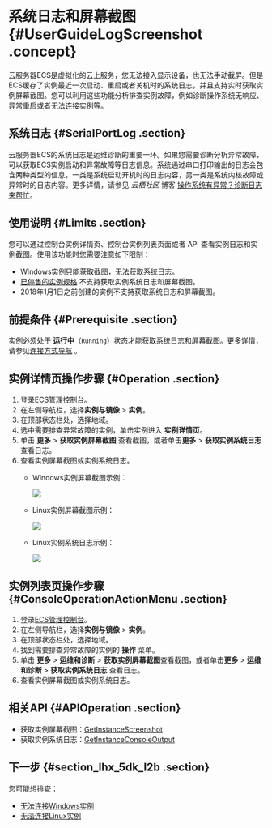 # 系统日志和屏幕截图 {#UserGuideLogScreenshot .concept}

云服务器ECS是虚拟化的云上服务，您无法接入显示设备，也无法手动截屏。但是ECS缓存了实例最近一次启动、重启或者关机时的系统日志，并且支持实时获取实例屏幕截图。您可以利用这些功能分析排查实例故障，例如诊断操作系统无响应、异常重启或者无法连接实例等。

## 系统日志 {#SerialPortLog .section}

云服务器ECS的系统日志是运维诊断的重要一环。如果您需要诊断分析异常故障，可以获取ECS实例启动和异常故障等日志信息。系统通过串口打印输出的日志会包含两种类型的信息，一类是系统启动开机时的日志内容，另一类是系统内核故障或异常时的日志内容。更多详情，请参见 *云栖社区* 博客 [操作系统有异常？诊断日志来帮忙](https://yq.aliyun.com/articles/617481)。

## 使用说明 {#Limits .section}

您可以通过控制台实例详情页、控制台实例列表页面或者 API 查看实例日志和实例截图。使用该功能时您需要注意如下限制：

-   Windows实例只能获取截图，无法获取系统日志。
-   [已停售的实例规格](https://help.aliyun.com/document_detail/55263.html) 不支持获取实例系统日志和屏幕截图。
-   2018年1月1日之前创建的实例不支持获取系统日志和屏幕截图。

## 前提条件 {#Prerequisite .section}

实例必须处于 **运行中**（`Running`）状态才能获取系统日志和屏幕截图。更多详情，请参见[连接方式导航](../cn.zh-CN/实例/连接实例/连接方式导航.md#) 。

## 实例详情页操作步骤 {#Operation .section}

1.  登录[ECS管理控制台](https://ecs.console.aliyun.com)。
2.  在左侧导航栏，选择**实例与镜像** \> **实例**。
3.  在顶部状态栏处，选择地域。
4.  选中需要排查异常故障的实例，单击实例进入 **实例详情页**。
5.  单击 **更多** \> **获取实例屏幕截图** 查看截图，或者单击**更多** \> **获取实例系统日志** 查看日志。
6.  查看实例屏幕截图或实例系统日志。
    -   Windows实例屏幕截图示例：

        ![](http://static-aliyun-doc.oss-cn-hangzhou.aliyuncs.com/assets/img/15530/15608364787126_zh-CN.png)

    -   Linux实例屏幕截图示例：

        ![](http://static-aliyun-doc.oss-cn-hangzhou.aliyuncs.com/assets/img/15530/15608364787127_zh-CN.png)

    -   Linux实例系统日志示例：

        ![](http://static-aliyun-doc.oss-cn-hangzhou.aliyuncs.com/assets/img/15530/15608364797128_zh-CN.png)


## 实例列表页操作步骤 {#ConsoleOperationActionMenu .section}

1.  登录[ECS管理控制台](https://ecs.console.aliyun.com)。
2.  在左侧导航栏，选择**实例与镜像** \> **实例**。
3.  在顶部状态栏处，选择地域。
4.  找到需要排查异常故障的实例的 **操作** 菜单。
5.  单击 **更多** \> **运维和诊断** \> **获取实例屏幕截图**查看截图，或者单击**更多** \> **运维和诊断** \> **获取实例系统日志** 查看日志。
6.  查看实例屏幕截图或实例系统日志。

## 相关API {#APIOperation .section}

-   获取实例屏幕截图：[GetInstanceScreenshot](../cn.zh-CN/API参考/运维与监控/GetInstanceScreenshot.md#)
-   获取实例系统日志：[GetInstanceConsoleOutput](../cn.zh-CN/API参考/运维与监控/GetInstanceConsoleOutput.md#)

## 下一步 {#section_lhx_5dk_l2b .section}

您可能想排查：

-   [无法连接Windows实例](https://help.aliyun.com/knowledge_detail/50982.html)
-   [无法连接Linux实例](https://help.aliyun.com/knowledge_detail/34403.html?spm=a2c4g.11186631.2.2.120578d8rI9fqw)

